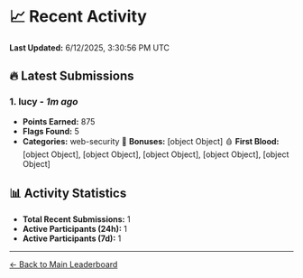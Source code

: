 # 📈 Recent Activity

**Last Updated:** 6/12/2025, 3:30:56 PM UTC

## 🔥 Latest Submissions

### 1. lucy - *1m ago*
- **Points Earned:** 875
- **Flags Found:** 5
- **Categories:** web-security 🎯 **Bonuses:** [object Object] 🩸 **First Blood:** [object Object], [object Object], [object Object], [object Object], [object Object]

## 📊 Activity Statistics

- **Total Recent Submissions:** 1
- **Active Participants (24h):** 1
- **Active Participants (7d):** 1

---
[← Back to Main Leaderboard](README.md)